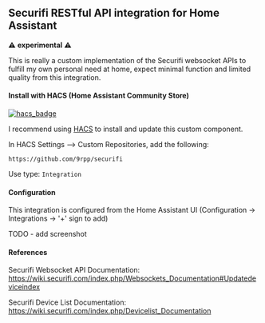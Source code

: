 ## Securifi RESTful API integration for Home Assistant

:warning: **experimental** :warning:

This is really a custom implementation of the Securifi websocket APIs to fulfill my own personal need at home, expect minimal function and limited quality from this integration. 

#### Install with HACS (Home Assistant Community Store)

[![hacs_badge](https://img.shields.io/badge/HACS-Custom-orange.svg)](https://github.com/custom-components/hacs)

I recommend using [HACS](https://github.com/custom-components/hacs#hacs-home-assistant-community-store) to install and update this custom component.

In HACS Settings --> Custom Repositories, add the following:
```    
https://github.com/9rpp/securifi
```
Use type: `Integration`


#### Configuration

This integration is configured from the Home Assistant UI (Configuration -> Integrations -> '+' sign to add)

TODO - add screenshot

#### References
Securifi Websocket API Documentation: https://wiki.securifi.com/index.php/Websockets_Documentation#Updatedeviceindex

Securifi Device List Documentation: https://wiki.securifi.com/index.php/Devicelist_Documentation

